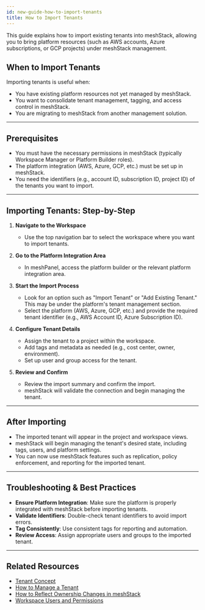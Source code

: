 ```yaml
---
id: new-guide-how-to-import-tenants
title: How to Import Tenants
---
```


This guide explains how to import existing tenants into meshStack, allowing you to bring platform resources (such as AWS accounts, Azure subscriptions, or GCP projects) under meshStack management.

## When to Import Tenants
Importing tenants is useful when:
- You have existing platform resources not yet managed by meshStack.
- You want to consolidate tenant management, tagging, and access control in meshStack.
- You are migrating to meshStack from another management solution.

---

## Prerequisites
- You must have the necessary permissions in meshStack (typically Workspace Manager or Platform Builder roles).
- The platform integration (AWS, Azure, GCP, etc.) must be set up in meshStack.
- You need the identifiers (e.g., account ID, subscription ID, project ID) of the tenants you want to import.

---

## Importing Tenants: Step-by-Step

1. **Navigate to the Workspace**
   - Use the top navigation bar to select the workspace where you want to import tenants.

2. **Go to the Platform Integration Area**
   - In meshPanel, access the platform builder or the relevant platform integration area.

3. **Start the Import Process**
   - Look for an option such as "Import Tenant" or "Add Existing Tenant." This may be under the platform's tenant management section.
   - Select the platform (AWS, Azure, GCP, etc.) and provide the required tenant identifier (e.g., AWS Account ID, Azure Subscription ID).

4. **Configure Tenant Details**
   - Assign the tenant to a project within the workspace.
   - Add tags and metadata as needed (e.g., cost center, owner, environment).
   - Set up user and group access for the tenant.

5. **Review and Confirm**
   - Review the import summary and confirm the import.
   - meshStack will validate the connection and begin managing the tenant.

---

## After Importing
- The imported tenant will appear in the project and workspace views.
- meshStack will begin managing the tenant's desired state, including tags, users, and platform settings.
- You can now use meshStack features such as replication, policy enforcement, and reporting for the imported tenant.

---

## Troubleshooting & Best Practices
- **Ensure Platform Integration**: Make sure the platform is properly integrated with meshStack before importing tenants.
- **Validate Identifiers**: Double-check tenant identifiers to avoid import errors.
- **Tag Consistently**: Use consistent tags for reporting and automation.
- **Review Access**: Assign appropriate users and groups to the imported tenant.

---

## Related Resources
- [Tenant Concept](./new-concept-tenant.md)
- [How to Manage a Tenant](./new-guide-how-to-manage-a-tenant.md)
- [How to Reflect Ownership Changes in meshStack](./new-guide-how-to-reflect-ownership-changes.md)
- [Workspace Users and Permissions](./new-concept-users-and-groups.md#workspace-users-and-permissions)
